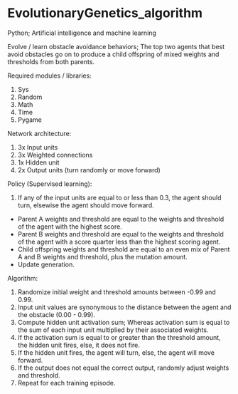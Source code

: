# EvolutionaryGenetics_algorithm

Python; Artificial intelligence and machine learning

Evolve / learn obstacle avoidance behaviors; The top two agents that best avoid obstacles go on to produce a child offspring of mixed weights and thresholds from both parents.

Required modules / libraries:
  1. Sys
  2. Random
  3. Math
  4. Time
  5. Pygame

Network architecture:
  1. 3x Input units
  2. 3x Weighted connections
  3. 1x Hidden unit
  4. 2x Output units (turn randomly or move forward)

Policy (Supervised learning):
  1. If any of the input units are equal to or less than 0.3, the agent should turn, elsewise the agent should move forward.


- Parent A weights and threshold are equal to the weights and threshold of the agent with the highest score.
- Parent B weights and threshold are equal to the weights and threshold of the agent with a score quarter less than the highest scoring agent.
- Child offspring weights and threshold are equal to an even mix of Parent A and B weights and threshold, plus the mutation amount.
- Update generation.
  
Algorithm:
1. Randomize initial weight and threshold amounts between -0.99 and 0.99.
2. Input unit values are synonymous to the distance between the agent and the obstacle (0.00 - 0.99).
3. Compute hidden unit activation sum; Whereas activation sum is equal to the sum of each input unit multiplied by their associated weights.
4. If the activation sum is equal to or greater than the threshold amount, the hidden unit fires, else, it does not fire.
5. If the hidden unit fires, the agent will turn, else, the agent will move forward.
6. If the output does not equal the correct output, randomly adjust weights and threshold.
7. Repeat for each training episode.
